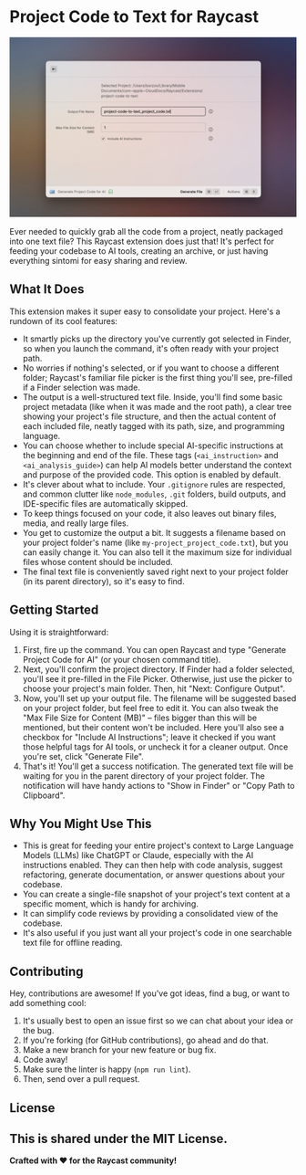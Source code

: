 # Project Code to Text for Raycast

![Project Code to Text Command Screenshot](./metadata/project-code-to-text-1.png) 

Ever needed to quickly grab all the code from a project, neatly packaged into one text file? This Raycast extension does just that! It's perfect for feeding your codebase to AI tools, creating an archive, or just having everything sintomi for easy sharing and review.

## What It Does

This extension makes it super easy to consolidate your project. Here's a rundown of its cool features:

*   It smartly picks up the directory you've currently got selected in Finder, so when you launch the command, it's often ready with your project path.
*   No worries if nothing's selected, or if you want to choose a different folder; Raycast's familiar file picker is the first thing you'll see, pre-filled if a Finder selection was made.
*   The output is a well-structured text file. Inside, you'll find some basic project metadata (like when it was made and the root path), a clear tree showing your project's file structure, and then the actual content of each included file, neatly tagged with its path, size, and programming language.
*   You can choose whether to include special AI-specific instructions at the beginning and end of the file. These tags (`<ai_instruction>` and `<ai_analysis_guide>`) can help AI models better understand the context and purpose of the provided code. This option is enabled by default.
*   It's clever about what to include. Your `.gitignore` rules are respected, and common clutter like `node_modules`, `.git` folders, build outputs, and IDE-specific files are automatically skipped.
*   To keep things focused on your code, it also leaves out binary files, media, and really large files.
*   You get to customize the output a bit. It suggests a filename based on your project folder's name (like `my-project_project_code.txt`), but you can easily change it. You can also tell it the maximum size for individual files whose content should be included.
*   The final text file is conveniently saved right next to your project folder (in its parent directory), so it's easy to find.

## Getting Started

Using it is straightforward:

1.  First, fire up the command. You can open Raycast and type "Generate Project Code for AI" (or your chosen command title).
2.  Next, you'll confirm the project directory. If Finder had a folder selected, you'll see it pre-filled in the File Picker. Otherwise, just use the picker to choose your project's main folder. Then, hit "Next: Configure Output".
3.  Now, you'll set up your output file. The filename will be suggested based on your project folder, but feel free to edit it. You can also tweak the "Max File Size for Content (MB)" – files bigger than this will be mentioned, but their content won't be included. Here you'll also see a checkbox for "Include AI Instructions"; leave it checked if you want those helpful tags for AI tools, or uncheck it for a cleaner output. Once you're set, click "Generate File".
4.  That's it! You'll get a success notification. The generated text file will be waiting for you in the parent directory of your project folder. The notification will have handy actions to "Show in Finder" or "Copy Path to Clipboard".

## Why You Might Use This

*   This is great for feeding your entire project's context to Large Language Models (LLMs) like ChatGPT or Claude, especially with the AI instructions enabled. They can then help with code analysis, suggest refactoring, generate documentation, or answer questions about your codebase.
*   You can create a single-file snapshot of your project's text content at a specific moment, which is handy for archiving.
*   It can simplify code reviews by providing a consolidated view of the codebase.
*   It's also useful if you just want all your project's code in one searchable text file for offline reading.


## Contributing

Hey, contributions are awesome! If you've got ideas, find a bug, or want to add something cool:

1.  It's usually best to open an issue first so we can chat about your idea or the bug.
2.  If you're forking (for GitHub contributions), go ahead and do that.
3.  Make a new branch for your new feature or bug fix.
4.  Code away!
5.  Make sure the linter is happy (`npm run lint`).
6.  Then, send over a pull request.

## License

This is shared under the MIT License. 
---

**Crafted with ❤️ for the Raycast community!**